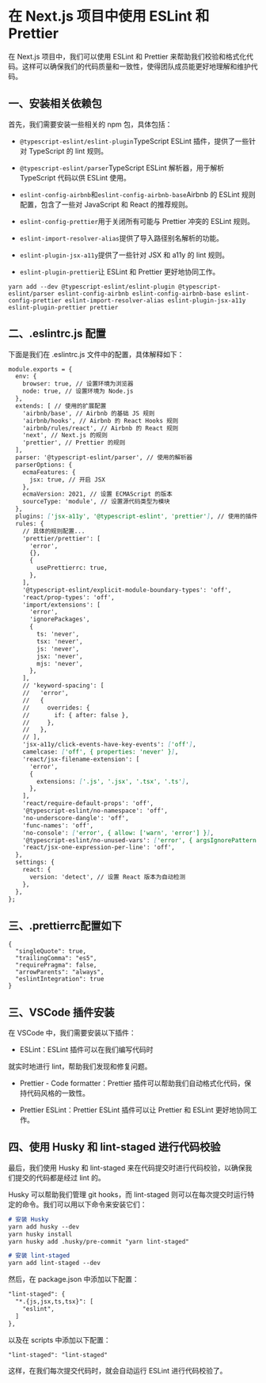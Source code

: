 # 在 Next.js 项目中使用 ESLint 和 Prettier

在 Next.js 项目中，我们可以使用 ESLint 和 Prettier 来帮助我们校验和格式化代码。这样可以确保我们的代码质量和一致性，使得团队成员能更好地理解和维护代码。

## 一、安装相关依赖包

首先，我们需要安装一些相关的 npm 包，具体包括：

- `@typescript-eslint/eslint-plugin`TypeScript ESLint 插件，提供了一些针对 TypeScript 的 lint 规则。

- `@typescript-eslint/parser`TypeScript ESLint 解析器，用于解析 TypeScript 代码以供 ESLint 使用。

- `eslint-config-airbnb`和`eslint-config-airbnb-base`Airbnb 的 ESLint 规则配置，包含了一些对 JavaScript 和 React 的推荐规则。

- `eslint-config-prettier`用于关闭所有可能与 Prettier 冲突的 ESLint 规则。

- `eslint-import-resolver-alias`提供了导入路径别名解析的功能。

- `eslint-plugin-jsx-a11y`提供了一些针对 JSX 和 a11y 的 lint 规则。

- `eslint-plugin-prettier`让 ESLint 和 Prettier 更好地协同工作。

```
yarn add --dev @typescript-eslint/eslint-plugin @typescript-eslint/parser eslint-config-airbnb eslint-config-airbnb-base eslint-config-prettier eslint-import-resolver-alias eslint-plugin-jsx-a11y eslint-plugin-prettier prettier
```
## 二、.eslintrc.js 配置

下面是我们在 .eslintrc.js 文件中的配置，具体解释如下：

```markdown
module.exports = {
  env: {
    browser: true, // 设置环境为浏览器
    node: true, // 设置环境为 Node.js
  },
  extends: [ // 使用的扩展配置
    'airbnb/base', // Airbnb 的基础 JS 规则
    'airbnb/hooks', // Airbnb 的 React Hooks 规则
    'airbnb/rules/react', // Airbnb 的 React 规则
    'next', // Next.js 的规则
    'prettier', // Prettier 的规则
  ],
  parser: '@typescript-eslint/parser', // 使用的解析器
  parserOptions: {
    ecmaFeatures: {
      jsx: true, // 开启 JSX
    },
    ecmaVersion: 2021, // 设置 ECMAScript 的版本
    sourceType: 'module', // 设置源代码类型为模块
  },
  plugins: ['jsx-a11y', '@typescript-eslint', 'prettier'], // 使用的插件
  rules: {
    // 具体的规则配置...
    'prettier/prettier': [
      'error',
      {},
      {
        usePrettierrc: true,
      },
    ],
    '@typescript-eslint/explicit-module-boundary-types': 'off',
    'react/prop-types': 'off',
    'import/extensions': [
      'error',
      'ignorePackages',
      {
        ts: 'never',
        tsx: 'never',
        js: 'never',
        jsx: 'never',
        mjs: 'never',
      },
    ],
    // 'keyword-spacing': [
    //   'error',
    //   {
    //     overrides: {
    //       if: { after: false },
    //     },
    //   },
    // ],
    'jsx-a11y/click-events-have-key-events': ['off'],
    camelcase: ['off', { properties: 'never' }],
    'react/jsx-filename-extension': [
      'error',
      {
        extensions: ['.js', '.jsx', '.tsx', '.ts'],
      },
    ],
    'react/require-default-props': 'off',
    '@typescript-eslint/no-namespace': 'off',
    'no-underscore-dangle': 'off',
    'func-names': 'off',
    'no-console': ['error', { allow: ['warn', 'error'] }],
    '@typescript-eslint/no-unused-vars': ['error', { argsIgnorePattern: '^_' }],
    'react/jsx-one-expression-per-line': 'off',
  },
  settings: {
    react: {
      version: 'detect', // 设置 React 版本为自动检测
    },
  },
};
```

## 三、.prettierrc配置如下
```
{
  "singleQuote": true,
  "trailingComma": "es5",
  "requirePragma": false,
  "arrowParents": "always",
  "eslintIntegration": true
}
```

## 三、VSCode 插件安装

在 VSCode 中，我们需要安装以下插件：

- ESLint：ESLint 插件可以在我们编写代码时

就实时地进行 lint，帮助我们发现和修复问题。

- Prettier - Code formatter：Prettier 插件可以帮助我们自动格式化代码，保持代码风格的一致性。

- Prettier ESLint：Prettier ESLint 插件可以让 Prettier 和 ESLint 更好地协同工作。

## 四、使用 Husky 和 lint-staged 进行代码校验

最后，我们使用 Husky 和 lint-staged 来在代码提交时进行代码校验，以确保我们提交的代码都是经过 lint 的。

Husky 可以帮助我们管理 git hooks，而 lint-staged 则可以在每次提交时运行特定的命令。我们可以用以下命令来安装它们：

```markdown
# 安装 Husky
yarn add husky --dev
yarn husky install
yarn husky add .husky/pre-commit "yarn lint-staged"

# 安装 lint-staged
yarn add lint-staged --dev
```

然后，在 package.json 中添加以下配置：

```markdown
"lint-staged": {
  "*.{js,jsx,ts,tsx}": [
    "eslint",
  ]
},
```

以及在 scripts 中添加以下配置：

```markdown
"lint-staged": "lint-staged"
```

这样，在我们每次提交代码时，就会自动运行 ESLint 进行代码校验了。